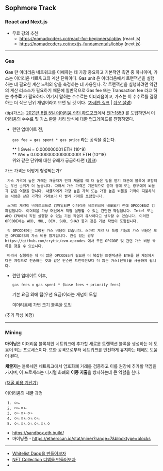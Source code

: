 ## Sophmore Track

### React and Next.js
- 무료 강의 추천
  - https://nomadcoders.co/react-for-beginners/lobby (react.js)
  - https://nomadcoders.co/nextjs-fundamentals/lobby (next.js)

---
### Gas

**Gas** 란 이더리움 네트워크를 이해하는 데 가장 중요하고 기본적인 측면 중 하나이며, 가스는 이더리움 네트워크의 계산 단위이다. Gas unit 은 이더리움에서 트랜잭션을 실행하는 데 필요한 계산 노력의 양을 측정하는 데 사용된다. 각 트랜잭션을 실행하려면 약간의 계산 리소스가 필요하기 때문에 일반적으로 Gas fee 또는 Transaction fee 라고 하는 **수수료** 가 필요하다. 여기서 말하는 수수료는 이더리움이고, 가스는 이 수수료를 결정하는 더 작은 단위 개념이라고 보면 될 것 이다. ([자세한 링크](https://ethereum.org/en/developers/docs/gas/) | [쉬운 설명](https://ethgas.io/kr/)) 

(tip)가스는 [2021년 8월 5일 이더리움 런던 하드포크](https://ethereum.org/en/history/#london)에서 [EIP-1559](https://eips.ethereum.org/EIPS/eip-1559) 를 도입하면서 이더리움의 수수료 및 가스 환불 처리 방식에 대한 업그레이드를 진행하였다.

- 런던 업데이트 전,
     
     `gas fee = gas spent * gas price` 라는 공식을 갖는다.

     ** 1 Gwei = 0.000000001 ETH (10^9) <br>
     ** Wei = 0.000000000000000001 ETH (10^18) <br>
     위와 같은 단위에 대한 유래가 궁금하다면 ([링크](https://www.languagesandnumbers.com/articles/en/ethereum-ether-units/))

가스 가격은 어떻게 형성되는가?

     가스 가격이 높은 거래는 채굴자가 먼저 채굴할 때 더 높은 팁을 받기 때문에 블록에 포함되는 우선 순위가 더 높습니다. 따라서 가스 가격은 기본적으로 공개 경매 또는 광부에게 뇌물과 같은 역할을 합니다. 채굴자에게 가장 높은 가격 또는 가장 높은 뇌물을 기꺼이 지불하려는 사람은 낮은 가격의 거래보다 더 빨리 거래를 포함합니다.

     스마트 계약이 바이트코드로 컴파일되면 이더리움 네트워크에 배포되기 전에 OPCODES로 컴파일됩니다. 이더리움 가상 머신에서 직접 실행할 수 있는 간단한 작업입니다. Intel 또는 AMD CPU에서 직접 실행할 수 있는 기본 작업과 유사하다고 생각할 수 있습니다. 이러한 OPCODE에는 ADD, MUL, DIV, SUB, SHA3 등과 같은 기본 작업이 포함됩니다.

     각 OPCODE에는 고정된 가스 비용이 있습니다. 스마트 계약 내 특정 기능의 가스 비용은 모든 OPCODES의 가스 비용 합계입니다. 관심 있는 경우 https://github.com/crytic/evm-opcodes 에서 모든 OPCODE 및 관련 가스 비용 목록을 찾을 수 있습니다.

     따라서 실행하는 데 더 많은 OPCODES가 필요한 더 복잡한 트랜잭션은 ETH를 한 계정에서 다른 계정으로 전송하는 것과 같은 단순한 트랜잭션보다 더 많은 가스(단위)를 사용하게 됩니다.


- 런던 업데이트 이후,

     `gas fees = gas spent * (base fees + priority fees)`

     기본 요금 외에 팁(우선 요금)이라는 개념이 도입

     이더리움에 가변 크기 블록을 도입

(추가 작성 예정)

---
### Mining

**마이닝**은 이더리움 블록체인 네트워크에 추가할 새로운 트랜잭션 블록을 생성하는 데 도움이 되는 프로세스이다. 또한 공격으로부터 네트워크를 안전하게 유지하는 데에도 도움이 된다.

**채굴자**는 블록체인 네트워크에서 암호화폐 거래를 검증하고 이를 원장에 추가할 책임을 가지며, 이 프로세스는 디지털 화폐의 **이중 지출**을 방지하는데 큰 역할을 한다.

[(채굴 비용 계산기)](https://etherscan.io/ether-mining-calculator)

이더리움의 채굴 과정
     
     1. ㅇㄴ
     2. ㅇㄴㅇㄴ
     3. ㅇㄴㅇㄴㅇㄴ
     4. ㅇㄴㅇㄴㅇㄴㅇㄴ
     5. ㅇㄴㅇㄴㅇㄴㅇㄴㅇㄴㅇ

- https://sandbox.eth.build/
- 마이닝풀 - https://etherscan.io/stat/miner?range=7&blocktype=blocks


---

- [Whitelist Dapp을 만들어보자](Whitelist-dapp/README.md)
- [NFT Collection 디앱을 만들어보자](NFT-collection/README.md)
- 




     



